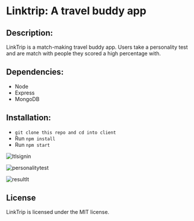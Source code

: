 # Linktrip: A travel buddy app

Description:  
------------- 
LinkTrip is a match-making travel buddy app. Users take a personality test and are match with people they scored a high percentage with.

Dependencies:  
------------- 
* Node
* Express
* MongoDB

Installation:
------------- 
* `git clone this repo and cd into client`
* Run `npm install`
* Run `npm start`

![ltlsignin](https://user-images.githubusercontent.com/18400889/33796155-527fe308-dcef-11e7-9473-318480131bd9.png)

![personalitytest](https://user-images.githubusercontent.com/18400889/33796164-6a34ccd4-dcef-11e7-9f72-cae33ca33829.png)

![resultlt](https://user-images.githubusercontent.com/18400889/33796167-767baeb8-dcef-11e7-8956-ecd26217c9ad.png)

License
------ 
LinkTrip is licensed under the MIT license.


